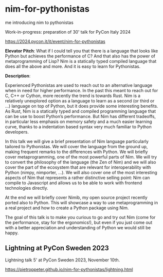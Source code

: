 # nim-for-pythonistas

me introducing nim to pythonistas

Work-in-progress: preparation of 30' talk for PyCon Italy 2024

https://2024.pycon.it/it/event/nim-for-pythonistas

**Elevator Pitch**: What if I could tell you that there is a language that looks like Python but achieves the performance of C? And that also has the power of metaprogramming of Lisp? Nim is a statically typed compiled language that does all the above and more. And it is easy to learn for Pythonistas.

**Description**:

Experienced Pythonistas are used to reach out to an alternative language when in need for higher performance. In the past this meant to reach out for C, C++ or Cython, more recently the trend is towards Rust. Nim is a relatively unexplored option as a language to learn as a second (or third or …) language on top of Python, but it does provide some interesting benefits.
As Rust, Nim is a statically typed and compiled programming language that can be use to boost Python’s performance. But Nim has different tradeoffs, in particular less emphasis on memory safety and a much easier learning curve, thanks to a indentation based syntax very much familiar to Python developers. 

In this talk we will give a brief presentation of Nim language particularly tailored to Pythonistas. We will cover the language from the ground up, making frequent remarks to the differences with Python. We will briefly cover metaprogramming, one of the most powerful parts of Nim. We will try to convert the philosophy of the language (the Zen of Nim) and we will also cover the part of the ecosystem that are relevant for interoperability with Python (nimpy, nimporter, …).
We will also cover one of the most interesting aspects of Nim that represents a rather distinctive selling point: Nim can compile to Javascript and allows us to be able to work with frontend technologies directly.

At the end we will briefly cover Nimib, my open source project recently ported also to Python. This will showcase a way to use metaprogramming in a real project and how to create a Python package using Nim.

The goal of this talk is to make you curious to go and try out Nim (come for the performance, stay for the ergonomics!), but even if you just come out with a better appreciation and understanding of Python we would still be happy.

## Lightning at PyCon Sweden 2023

Lightning talk 5' at PyCon Sweden 2023, November 10th.

https://pietroppeter.github.io/nim-for-pythonistas/lightning.html
